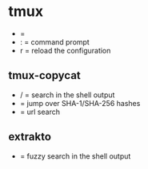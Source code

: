 # tmux

- <c-space> = <prefix>
- <prefix> : = command prompt
- <prefix> r = reload the configuration

## tmux-copycat

- <prefix> / = search in the shell output
- <prefix> <M-h> = jump over SHA-1/SHA-256 hashes
- <prefix> <C-u> = url search

## extrakto

- <prefix> <tab> = fuzzy search in the shell output
